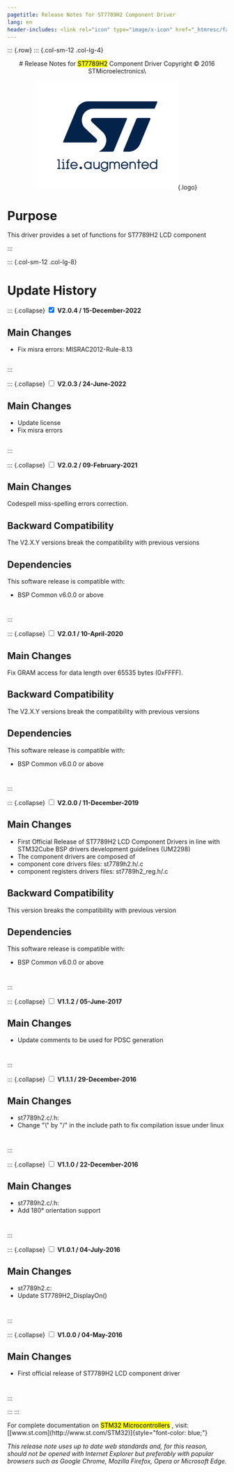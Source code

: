 ```yaml
---
pagetitle: Release Notes for ST7789H2 Component Driver
lang: en
header-includes: <link rel="icon" type="image/x-icon" href="_htmresc/favicon.png" />
---
```


::: {.row}
::: {.col-sm-12 .col-lg-4}

<center>
# Release Notes for <mark>ST7789H2</mark> Component Driver
Copyright &copy; 2016 STMicroelectronics\

[![ST logo](_htmresc/st_logo_2020.png)](https://www.st.com){.logo}
</center>

# Purpose

This driver provides a set of functions for ST7789H2 LCD component

:::

::: {.col-sm-12 .col-lg-8}
# Update History

::: {.collapse}
<input type="checkbox" id="collapse-section10" checked aria-hidden="true">
<label for="collapse-section10" aria-hidden="true">__V2.0.4 / 15-December-2022__</label>
<div>

## Main Changes

-   Fix misra errors: MISRAC2012-Rule-8.13

##
</div>
:::

::: {.collapse}
<input type="checkbox" id="collapse-section9" aria-hidden="true">
<label for="collapse-section9" aria-hidden="true">__V2.0.3 / 24-June-2022__</label>
<div>

## Main Changes

-   Update license
-   Fix misra errors

##
</div>
:::

::: {.collapse}
<input type="checkbox" id="collapse-section8" aria-hidden="true">
<label for="collapse-section8" aria-hidden="true">__V2.0.2 / 09-February-2021__</label>
<div>

## Main Changes

Codespell miss-spelling errors correction.

## Backward Compatibility

The V2.X.Y versions break the compatibility with previous versions

## Dependencies

This software release is compatible with:

- BSP Common v6.0.0 or above

#
</div>
:::

::: {.collapse}
<input type="checkbox" id="collapse-section7" aria-hidden="true">
<label for="collapse-section7" aria-hidden="true">__V2.0.1 / 10-April-2020__</label>
<div>

## Main Changes

Fix GRAM access for data length over 65535 bytes (0xFFFF).

## Backward Compatibility

The V2.X.Y versions break the compatibility with previous versions

## Dependencies

This software release is compatible with:

- BSP Common v6.0.0 or above

#
</div>
:::

::: {.collapse}
<input type="checkbox" id="collapse-section6" aria-hidden="true">
<label for="collapse-section6" aria-hidden="true">__V2.0.0 / 11-December-2019__</label>
<div>

## Main Changes

- First Official Release of ST7789H2 LCD Component Drivers in line with STM32Cube BSP drivers development guidelines (UM2298)
- The component drivers are composed of
 - component core drivers files: st7789h2.h/.c
 - component registers drivers files: st7789h2_reg.h/.c

## Backward Compatibility

This version breaks the compatibility with previous version

## Dependencies

This software release is compatible with:

- BSP Common v6.0.0 or above

#
</div>
:::

::: {.collapse}
<input type="checkbox" id="collapse-section5" aria-hidden="true">
<label for="collapse-section5" aria-hidden="true">__V1.1.2 / 05-June-2017__</label>
<div>

## Main Changes

- Update comments to be used for PDSC generation

#
</div>
:::

::: {.collapse}
<input type="checkbox" id="collapse-section4" aria-hidden="true">
<label for="collapse-section4" aria-hidden="true">__V1.1.1 / 29-December-2016__</label>
<div>

## Main Changes

- st7789h2.c/.h:
 - Change "\\" by  "/" in the include path to fix compilation issue under linux

#
</div>
:::

::: {.collapse}
<input type="checkbox" id="collapse-section3" aria-hidden="true">
<label for="collapse-section3" aria-hidden="true">__V1.1.0 / 22-December-2016__</label>
<div>

## Main Changes

- st7789h2.c/.h:
 - Add 180° orientation support

#
</div>
:::

::: {.collapse}
<input type="checkbox" id="collapse-section2" aria-hidden="true">
<label for="collapse-section2" aria-hidden="true">__V1.0.1 / 04-July-2016__</label>
<div>

## Main Changes

- st7789h2.c:
 - Update ST7789H2_DisplayOn()

#
</div>
:::

::: {.collapse}
<input type="checkbox" id="collapse-section1" aria-hidden="true">
<label for="collapse-section1" aria-hidden="true">__V1.0.0 / 04-May-2016__</label>
<div>

## Main Changes

- First official release of ST7789H2 LCD component driver

#
</div>
:::

:::
:::

<footer class="sticky">
For complete documentation on <mark>STM32 Microcontrollers</mark> ,
visit: [[www.st.com](http://www.st.com/STM32)]{style="font-color: blue;"}

*This release note uses up to date web standards and, for this reason, should not be opened with Internet Explorer but preferably with popular browsers such as Google Chrome, Mozilla Firefox, Opera or Microsoft Edge.*
</footer>
